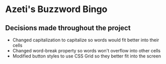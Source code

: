 # Azeti's Buzzword Bingo

## Decisions made throughout the project
- Changed capitalization to capitalize so words would fit better into their cells
- Changed word-break property so words won't overflow into other cells
- Modified button styles to use CSS Grid so they better fit into the screen